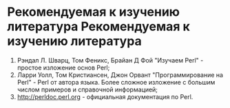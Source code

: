 Рекомендуемая к изучению литература
Рекомендуемая к изучению литература
===================================

1. Рэндал Л. Шварц, Том Феникс, Брайан Д Фой "Изучаем Perl" - простое изложение основ Perl;
2. Ларри Уолл, Том Кристиансен, Джон Орвант "Программирование на Perl" - Perl от автора языка. Более сложное изложение с большим числом примеров и справочной информацией;
3. http://perldoc.perl.org - официальная документация по Perl.
